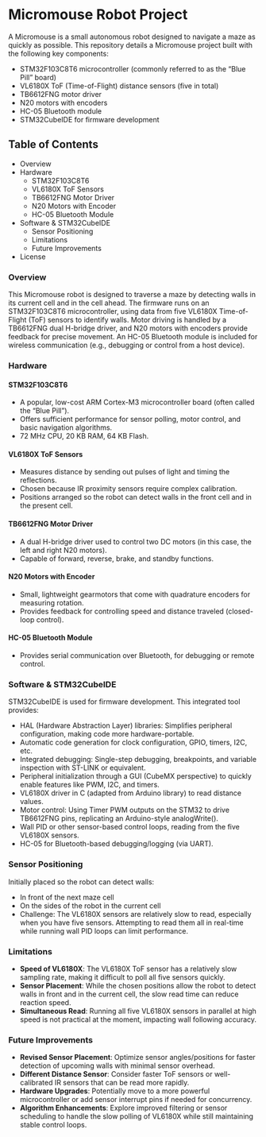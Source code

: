 # Micromouse Robot Project

A Micromouse is a small autonomous robot designed to navigate a maze as quickly as possible. This repository details a Micromouse project built with the following key components:

- STM32F103C8T6 microcontroller (commonly referred to as the “Blue Pill” board)
- VL6180X ToF (Time-of-Flight) distance sensors (five in total)
- TB6612FNG motor driver
- N20 motors with encoders
- HC-05 Bluetooth module
- STM32CubeIDE for firmware development

## Table of Contents
- Overview
- Hardware
  - STM32F103C8T6
  - VL6180X ToF Sensors
  - TB6612FNG Motor Driver
  - N20 Motors with Encoder
  - HC-05 Bluetooth Module
- Software & STM32CubeIDE
  - Sensor Positioning
  - Limitations
  - Future Improvements
- License

### Overview

This Micromouse robot is designed to traverse a maze by detecting walls in its current cell and in the cell ahead. The firmware runs on an STM32F103C8T6 microcontroller, using data from five VL6180X Time-of-Flight (ToF) sensors to identify walls. Motor driving is handled by a TB6612FNG dual H-bridge driver, and N20 motors with encoders provide feedback for precise movement. An HC-05 Bluetooth module is included for wireless communication (e.g., debugging or control from a host device).

### Hardware

#### STM32F103C8T6
- A popular, low-cost ARM Cortex-M3 microcontroller board (often called the “Blue Pill”).
- Offers sufficient performance for sensor polling, motor control, and basic navigation algorithms.
- 72 MHz CPU, 20 KB RAM, 64 KB Flash.

#### VL6180X ToF Sensors
- Measures distance by sending out pulses of light and timing the reflections.
- Chosen because IR proximity sensors require complex calibration.
- Positions arranged so the robot can detect walls in the front cell and in the present cell.

#### TB6612FNG Motor Driver
- A dual H-bridge driver used to control two DC motors (in this case, the left and right N20 motors).
- Capable of forward, reverse, brake, and standby functions.

#### N20 Motors with Encoder
- Small, lightweight gearmotors that come with quadrature encoders for measuring rotation.
- Provides feedback for controlling speed and distance traveled (closed-loop control).

#### HC-05 Bluetooth Module
- Provides serial communication over Bluetooth, for debugging or remote control.

### Software & STM32CubeIDE

STM32CubeIDE is used for firmware development. This integrated tool provides:
- HAL (Hardware Abstraction Layer) libraries: Simplifies peripheral configuration, making code more hardware-portable.
- Automatic code generation for clock configuration, GPIO, timers, I2C, etc.
- Integrated debugging: Single-step debugging, breakpoints, and variable inspection with ST-LINK or equivalent.
- Peripheral initialization through a GUI (CubeMX perspective) to quickly enable features like PWM, I2C, and timers.
- VL6180X driver in C (adapted from Arduino library) to read distance values.
- Motor control: Using Timer PWM outputs on the STM32 to drive TB6612FNG pins, replicating an Arduino-style analogWrite().
- Wall PID or other sensor-based control loops, reading from the five VL6180X sensors.
- HC-05 for Bluetooth-based debugging/logging (via UART).

### Sensor Positioning

Initially placed so the robot can detect walls:
- In front of the next maze cell
- On the sides of the robot in the current cell
- Challenge: The VL6180X sensors are relatively slow to read, especially when you have five sensors. Attempting to read them all in real-time while running wall PID loops can limit performance.

### Limitations

- **Speed of VL6180X**: The VL6180X ToF sensor has a relatively slow sampling rate, making it difficult to poll all five sensors quickly.
- **Sensor Placement**: While the chosen positions allow the robot to detect walls in front and in the current cell, the slow read time can reduce reaction speed.
- **Simultaneous Read**: Running all five VL6180X sensors in parallel at high speed is not practical at the moment, impacting wall following accuracy.

### Future Improvements

- **Revised Sensor Placement**: Optimize sensor angles/positions for faster detection of upcoming walls with minimal sensor overhead.
- **Different Distance Sensor**: Consider faster ToF sensors or well-calibrated IR sensors that can be read more rapidly.
- **Hardware Upgrades**: Potentially move to a more powerful microcontroller or add sensor interrupt pins if needed for concurrency.
- **Algorithm Enhancements**: Explore improved filtering or sensor scheduling to handle the slow polling of VL6180X while still maintaining stable control loops.
